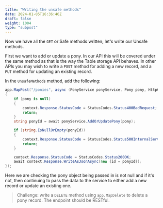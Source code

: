 ```yaml
---
title: "Writing the unsafe methods"
date: 2024-01-05T16:36:46Z
draft: false
weight: 1004
type: "subpost"
---
```


Now we have all the `GET` or Safe methods written, let's write our Unsafe methods.

First we want to add or update a pony. In our API this will be covered under the same method as that is the way the Table storage API behaves. In other APIs you may wish to write a `POST` method for adding a new record, and a `PUT` method for updating an existing record.

In the `UnsafeMethods` method, add the following:

```csharp
app.MapPost("/ponies", async (PonyService ponyService, Pony pony, HttpContext context) =>
{
	if (pony is null)
	{
		context.Response.StatusCode = StatusCodes.Status400BadRequest;
		return;
	}
	string ponyId = await ponyService.AddOrUpdatePony(pony);

	if (string.IsNullOrEmpty(ponyId))
	{
		context.Response.StatusCode = StatusCodes.Status500InternalServerError;
		return;
	}

	context.Response.StatusCode = StatusCodes.Status200OK;
	await context.Response.WriteAsJsonAsync(new {id = ponyId});
});
```

Here we are checking the pony object being passed in is not null and if it's not, then continuing to pass the data to the service to either add a new record or update an existing one.

> Challenge: write a `DELETE` method using `app.MapDelete` to delete a pony record. The endpoint should be RESTful.